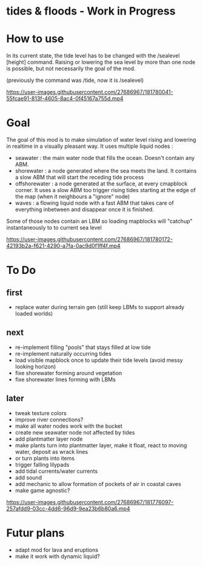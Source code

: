 # tides & floods - Work in Progress

# How to use

In its current state, the tide level has to be changed with the /sealevel [height] command.
Raising or lowering the sea level by more than one node is possible, but not necessarily the goal of the mod.


(previously the command was /tide, now it is /sealevel)


https://user-images.githubusercontent.com/27686967/181780041-55fcae91-813f-4605-8ac4-0f45167a755d.mp4


# Goal

The goal of this mod is to make simulation of water level rising and lowering in realtime in a visually pleasant way.
It uses multiple liquid nodes :
- seawater : the main water node that fills the ocean. Doesn't contain any ABM.
- shorewater : a node generated where the sea meets the land. It contains a slow ABM that will start the receding tide process
- offshorewater : a node generated at the surface, at every cmapblock corner. It uses a slow ABM too trigger rising tides starting at the edge of the map (when it neighbours a "ignore" node)
- waves : a flowing liquid node with a fast ABM that takes care of everything inbetween and disappear once it is finished.

Some of those nodes contain an LBM so loading mapblocks will "catchup" instantaneously to to current sea level



https://user-images.githubusercontent.com/27686967/181780172-42193b2a-f621-4290-a7fa-0ac9d0f1ff4f.mp4



# To Do

## first
- replace water during terrain gen (still keep LBMs to support already loaded worlds)
## next
- re-implement filling "pools" that stays filled at low tide
- re-implement naturally occurring tides
- load visible mapblock once to update their tide levels (avoid messy looking horizon)
- fixe shorewater forming around vegetation
- fixe shorewater lines forming with LBMs
## later
- tweak texture colors
- improve river connections?
- make all water nodes work with the bucket
- create new seawater node not affected by tides
- add plantmatter layer node
- make plants turn into plantmatter layer, make it float, react to moving water, deposit as wrack lines
- or turn plants into items
- trigger falling lilypads
- add tidal currents/water currents
- add sound
- add mechanic to allow formation of pockets of air in coastal caves
- make game agnostic?

https://user-images.githubusercontent.com/27686967/181776097-257afdd9-03cc-4dd6-96d9-9ea23b6b80a6.mp4


# Futur plans

- adapt mod for lava and eruptions
- make it work with dynamic liquid?
